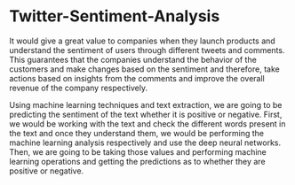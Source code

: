 # Twitter-Sentiment-Analysis

It would give a great value to companies when they launch products and understand the sentiment of users through different tweets and comments. This guarantees that the companies understand the behavior of the customers and make changes based on the sentiment and therefore, take actions based on insights from the comments and improve the overall revenue of the company respectively. 



Using machine learning techniques and text extraction, we are going to be predicting the sentiment of the text whether it is positive or negative. First, we would be working with the text and check the different words present in the text and once they understand them, we would be performing the machine learning analysis respectively and use the deep neural networks. Then, we are going to be taking those values and performing machine learning operations and getting the predictions as to whether they are positive or negative. 
